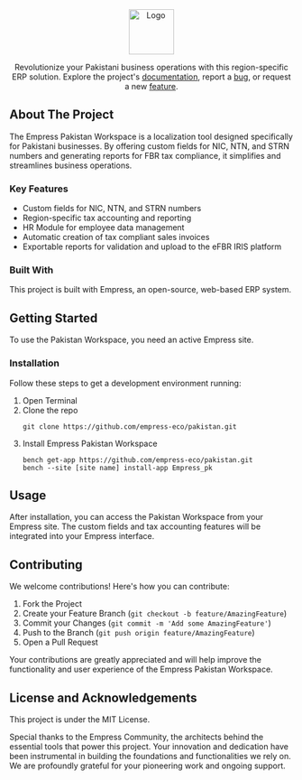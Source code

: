 <div align="center">
<img src="https://grow.empress.eco/uploads/default/original/2X/1/1f1e1044d3864269d2a613577edb9763890422ab.png" alt="Logo" width="80" height="80">

Revolutionize your Pakistani business operations with this region-specific ERP solution. Explore the project's [documentation](https://empress.eco/), report a [bug](https://github.com/empress-eco/pakistan/issues), or request a new [feature](https://github.com/empress-eco/pakistan/issues/new).

</div>



## About The Project

The Empress Pakistan Workspace is a localization tool designed specifically for Pakistani businesses. By offering custom fields for NIC, NTN, and STRN numbers and generating reports for FBR tax compliance, it simplifies and streamlines business operations. 

### Key Features

- Custom fields for NIC, NTN, and STRN numbers
- Region-specific tax accounting and reporting
- HR Module for employee data management
- Automatic creation of tax compliant sales invoices
- Exportable reports for validation and upload to the eFBR IRIS platform

### Built With

This project is built with Empress, an open-source, web-based ERP system.

## Getting Started

To use the Pakistan Workspace, you need an active Empress site.

### Installation

Follow these steps to get a development environment running:

1. Open Terminal
2. Clone the repo
   ```
   git clone https://github.com/empress-eco/pakistan.git
   ```
3. Install Empress Pakistan Workspace
   ```
   bench get-app https://github.com/empress-eco/pakistan.git
   bench --site [site name] install-app Empress_pk
   ```

## Usage

After installation, you can access the Pakistan Workspace from your Empress site. The custom fields and tax accounting features will be integrated into your Empress interface.

## Contributing

We welcome contributions! Here's how you can contribute:

1. Fork the Project
2. Create your Feature Branch (`git checkout -b feature/AmazingFeature`)
3. Commit your Changes (`git commit -m 'Add some AmazingFeature'`)
4. Push to the Branch (`git push origin feature/AmazingFeature`)
5. Open a Pull Request

Your contributions are greatly appreciated and will help improve the functionality and user experience of the Empress Pakistan Workspace.

## License and Acknowledgements

This project is under the MIT License.

Special thanks to the Empress Community, the architects behind the essential tools that power this project. Your innovation and dedication have been instrumental in building the foundations and functionalities we rely on. We are profoundly grateful for your pioneering work and ongoing support.
